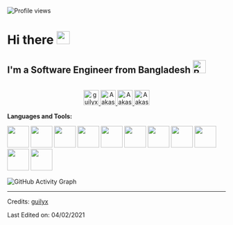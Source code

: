 
![Profile views](https://gpvc.arturio.dev/aakash1122)  
# Hi there <img width="30px" src="https://media.tenor.com/images/3b388fe03da271d2674faf85eb7c3fcd/tenor.gif" /> 
## I'm a Software Engineer from Bangladesh <img width="30px" src="https://media.tenor.com/images/40045cce603b5bc59bc5b04df4451700/tenor.gif" alt="Bangladsh"/>

<p align="center">
<br/>
<a href="https://twitter.com/Anwar_Aakash">
  <img alt="guilyx | Twitter" width="35px" src="https://image.flaticon.com/icons/svg/2111/2111703.svg" />
</a>
<a href="https://www.linkedin.com/in/toaakash">
  <img alt="Aakash's LinkdeIN" width="35px" src="https://image.flaticon.com/icons/svg/2111/2111465.svg" />
</a>
<a href="https://www.facebook.com/Anwar.Aakash.94">
  <img alt="Aakash's Facebook" width="35px" src="https://image.flaticon.com/icons/svg/2111/2111342.svg" />
</a>
<a href="https://www.instagram.com/ah__aakash">
  <img alt="Aakash's Instagram" width="35px" src="https://image.flaticon.com/icons/svg/2111/2111421.svg" />
</a>
</p>

**Languages and Tools:**  

<code><img height="50" src="https://www.flaticon.com/svg/vstatic/svg/541/541509.svg?token=exp=1612452907~hmac=d4cb9a1f68c70a836b93d2c1c1090c84"></code>
<code><img height="50" src="https://www.flaticon.com/premium-icon/icons/svg/1183/1183672.svg"></code>
<code><img height="50" src="https://seeklogo.com/images/R/redux-logo-9CA6836C12-seeklogo.com.png"></code>
<code><img height="50" src="https://seeklogo.com/images/T/typescript-logo-B29A3F462D-seeklogo.com.png"></code>
<code><img height="50" src="https://seeklogo.com/images/N/nestjs-logo-09342F76C0-seeklogo.com.png"></code>
<code><img height="50" src="https://seeklogo.com/images/N/nodejs-logo-065257DE24-seeklogo.com.png"></code>
<code><img height="50" src="https://seeklogo.com/images/N/next-js-logo-7929BCD36F-seeklogo.com.png"></code>
<code><img height="50" src="https://cdn.worldvectorlogo.com/logos/mongodb.svg"></code>
<code><img height="50" src="https://seeklogo.com/images/M/material-ui-logo-5BDCB9BA8F-seeklogo.com.png"></code>
<code><img height="50" src="https://image.flaticon.com/icons/svg/1680/1680899.svg"></code>
<code><img height="50" src="https://cdn.worldvectorlogo.com/logos/linux-tux.svg"></code>


![GitHub Activity Graph](https://activity-graph.herokuapp.com/graph?username=aakash1122)  




-----
Credits: [guilyx](https://github.com/guilyx)

Last Edited on: 04/02/2021
